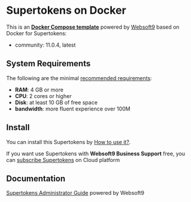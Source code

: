 # Supertokens on Docker  

This is an **[Docker Compose template](https://github.com/Websoft9/docker-library)** powered by [Websoft9](https://www.websoft9.com) based on Docker for Supertokens:


 - community:  11.0.4, latest


## System Requirements

The following are the minimal [recommended requirements](https://supertokens.com):

* **RAM**: 4 GB or more
* **CPU**: 2 cores or higher
* **Disk**: at least 10 GB of free space
* **bandwidth**: more fluent experience over 100M  

## Install

You can install this Supertokens by [How to use it?](https://github.com/Websoft9/docker-library#how-to-use-it).   

If you want use Supertokens with **Websoft9 Business Support** free, you can [subscribe Supertokens](https://www.websoft9.com/apps) on Cloud platform

## Documentation

[Supertokens Administrator Guide](https://support.websoft9.com/docs/supertokens) powered by Websoft9